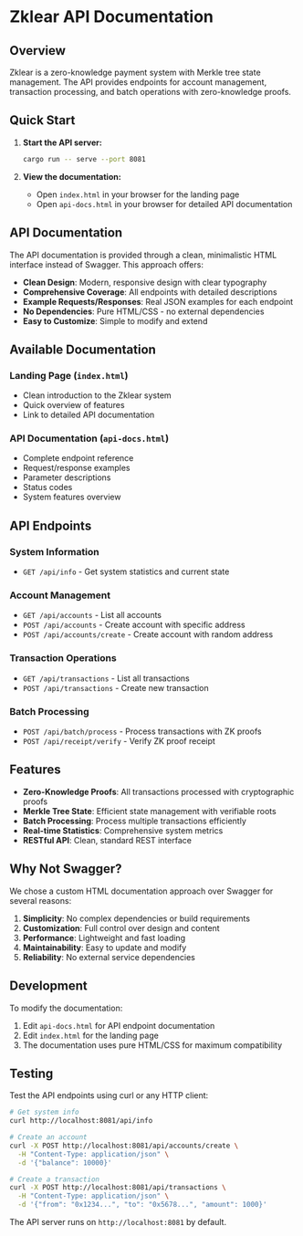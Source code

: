 # Zklear API Documentation

## Overview

Zklear is a zero-knowledge payment system with Merkle tree state management. The API provides endpoints for account management, transaction processing, and batch operations with zero-knowledge proofs.

## Quick Start

1. **Start the API server:**
   ```bash
   cargo run -- serve --port 8081
   ```

2. **View the documentation:**
   - Open `index.html` in your browser for the landing page
   - Open `api-docs.html` in your browser for detailed API documentation

## API Documentation

The API documentation is provided through a clean, minimalistic HTML interface instead of Swagger. This approach offers:

- **Clean Design**: Modern, responsive design with clear typography
- **Comprehensive Coverage**: All endpoints with detailed descriptions
- **Example Requests/Responses**: Real JSON examples for each endpoint
- **No Dependencies**: Pure HTML/CSS - no external dependencies
- **Easy to Customize**: Simple to modify and extend

## Available Documentation

### Landing Page (`index.html`)
- Clean introduction to the Zklear system
- Quick overview of features
- Link to detailed API documentation

### API Documentation (`api-docs.html`)
- Complete endpoint reference
- Request/response examples
- Parameter descriptions
- Status codes
- System features overview

## API Endpoints

### System Information
- `GET /api/info` - Get system statistics and current state

### Account Management
- `GET /api/accounts` - List all accounts
- `POST /api/accounts` - Create account with specific address
- `POST /api/accounts/create` - Create account with random address

### Transaction Operations
- `GET /api/transactions` - List all transactions
- `POST /api/transactions` - Create new transaction

### Batch Processing
- `POST /api/batch/process` - Process transactions with ZK proofs
- `POST /api/receipt/verify` - Verify ZK proof receipt

## Features

- **Zero-Knowledge Proofs**: All transactions processed with cryptographic proofs
- **Merkle Tree State**: Efficient state management with verifiable roots
- **Batch Processing**: Process multiple transactions efficiently
- **Real-time Statistics**: Comprehensive system metrics
- **RESTful API**: Clean, standard REST interface

## Why Not Swagger?

We chose a custom HTML documentation approach over Swagger for several reasons:

1. **Simplicity**: No complex dependencies or build requirements
2. **Customization**: Full control over design and content
3. **Performance**: Lightweight and fast loading
4. **Maintainability**: Easy to update and modify
5. **Reliability**: No external service dependencies

## Development

To modify the documentation:

1. Edit `api-docs.html` for API endpoint documentation
2. Edit `index.html` for the landing page
3. The documentation uses pure HTML/CSS for maximum compatibility

## Testing

Test the API endpoints using curl or any HTTP client:

```bash
# Get system info
curl http://localhost:8081/api/info

# Create an account
curl -X POST http://localhost:8081/api/accounts/create \
  -H "Content-Type: application/json" \
  -d '{"balance": 10000}'

# Create a transaction
curl -X POST http://localhost:8081/api/transactions \
  -H "Content-Type: application/json" \
  -d '{"from": "0x1234...", "to": "0x5678...", "amount": 1000}'
```

The API server runs on `http://localhost:8081` by default. 